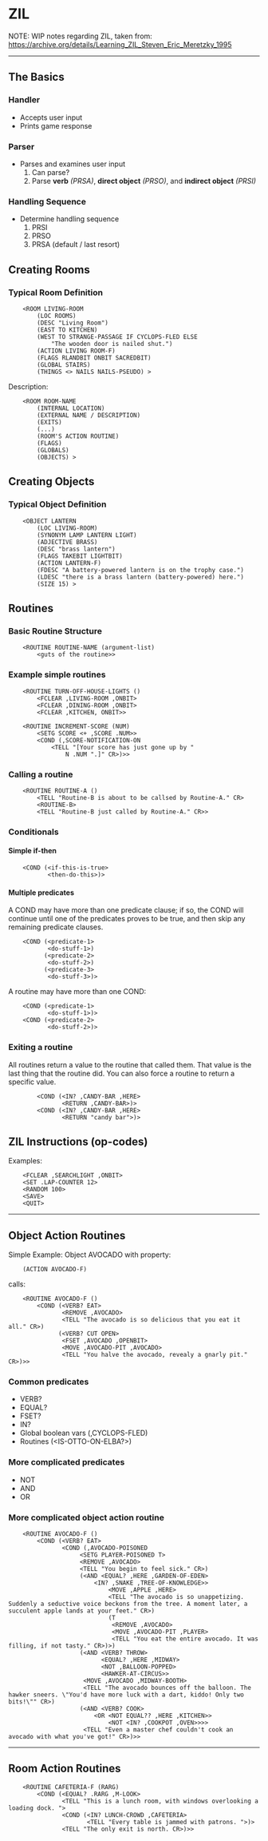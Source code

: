 # ZIL

NOTE: WIP notes regarding ZIL, taken from:
https://archive.org/details/Learning_ZIL_Steven_Eric_Meretzky_1995

---

## The Basics
### Handler
- Accepts user input
- Prints game response

### Parser
- Parses and examines user input
    1. Can parse?
    2. Parse **verb** _(PRSA)_, **direct object** _(PRSO)_, and **indirect object** _(PRSI)_

### Handling Sequence
- Determine handling sequence
    1. PRSI
    2. PRSO
    3. PRSA (default / last resort)


## Creating Rooms
### Typical Room Definition
```
    <ROOM LIVING-ROOM
        (LOC ROOMS)
        (DESC "Living Room")
        (EAST TO KITCHEN)
        (WEST TO STRANGE-PASSAGE IF CYCLOPS-FLED ELSE
            "The wooden door is nailed shut.")
        (ACTION LIVING ROOM-F)
        (FLAGS RLANDBIT ONBIT SACREDBIT)
        (GLOBAL STAIRS)
        (THINGS <> NAILS NAILS-PSEUDO) >
```
Description:
```
    <ROOM ROOM-NAME
        (INTERNAL LOCATION)
        (EXTERNAL NAME / DESCRIPTION)
        (EXITS)
        (...)
        (ROOM'S ACTION ROUTINE)
        (FLAGS)
        (GLOBALS)
        (OBJECTS) >
```


## Creating Objects
### Typical Object Definition
```
    <OBJECT LANTERN
        (LOC LIVING-ROOM)
        (SYNONYM LAMP LANTERN LIGHT)
        (ADJECTIVE BRASS)
        (DESC "brass lantern")
        (FLAGS TAKEBIT LIGHTBIT)
        (ACTION LANTERN-F)
        (FDESC "A battery-powered lantern is on the trophy case.")
        (LDESC "there is a brass lantern (battery-powered) here.")
        (SIZE 15) >
```


## Routines
### Basic Routine Structure
```
    <ROUTINE ROUTINE-NAME (argument-list)
        <guts of the routine>>
```
### Example  simple routines
```
    <ROUTINE TURN-OFF-HOUSE-LIGHTS ()
        <FCLEAR ,LIVING-ROOM ,ONBIT>
        <FCLEAR ,DINING-ROOM ,ONBIT>
        <FCLEAR ,KITCHEN, ONBIT>>

    <ROUTINE INCREMENT-SCORE (NUM)
        <SETG SCORE <+ ,SCORE .NUM>>
        <COND (,SCORE-NOTIFICATION-ON
            <TELL "[Your score has just gone up by "
                N .NUM ".]" CR>)>>
```

### Calling a routine
```
    <ROUTINE ROUTINE-A ()
        <TELL "Routine-B is about to be callsed by Routine-A." CR>
        <ROUTINE-B>
        <TELL "Routine-B just called by Routine-A." CR>>
```

### Conditionals
#### Simple if-then
```
    <COND (<if-this-is-true>
           <then-do-this>)>
```
#### Multiple predicates
A COND may have more than one predicate clause; if so, the COND
will continue until one of the predicates proves to be true, and
then skip any remaining predicate clauses.
```
    <COND (<predicate-1>
           <do-stuff-1>)
          (<predicate-2>
           <do-stuff-2>)
          (<predicate-3>
           <do-stuff-3>)>
```
A routine may have more than one COND:
```
    <COND (<predicate-1>
           <do-stuff-1>)>
    <COND (<predicate-2>
           <do-stuff-2>)>
```

### Exiting a routine
All routines return a value to the routine that called them. That value
is the last thing that the routine did. You can also force a routine to
return a specific value.
```
        <COND (<IN? ,CANDY-BAR ,HERE>
               <RETURN ,CANDY-BAR>)>
        <COND (<IN? ,CANDY-BAR ,HERE>
               <RETURN "candy bar">)>
```


## ZIL Instructions (op-codes)
Examples:
```
    <FCLEAR ,SEARCHLIGHT ,ONBIT>
    <SET .LAP-COUNTER 12>
    <RANDOM 100>
    <SAVE>
    <QUIT>
```

---

## Object Action Routines
Simple Example: Object AVOCADO with property: 
```
    (ACTION AVOCADO-F)
```
calls:
```
    <ROUTINE AVOCADO-F ()
        <COND (<VERB? EAT>
               <REMOVE ,AVOCADO>
               <TELL "The avocado is so delicious that you eat it all." CR>)
              (<VERB? CUT OPEN>
               <FSET ,AVOCADO ,OPENBIT>
               <MOVE ,AVOCADO-PIT ,AVOCADO>
               <TELL "You halve the avocado, revealy a gnarly pit." CR>)>>
```

### Common predicates
- VERB?
- EQUAL?
- FSET?
- IN?
- Global boolean vars (,CYCLOPS-FLED)
- Routines (<IS-OTTO-ON-ELBA?>)

### More complicated predicates
- NOT
- AND
- OR

### More complicated object action routine
```
    <ROUTINE AVOCADO-F ()
        <COND (<VERB? EAT>
               <COND (,AVOCADO-POISONED
                    <SETG PLAYER-POISONED T>
                    <REMOVE ,AVOCADO>
                    <TELL "You begin to feel sick." CR>)
                    (<AND <EQUAL? ,HERE ,GARDEN-OF-EDEN>
                        <IN? ,SNAKE ,TREE-OF-KNOWLEDGE>>
                            <MOVE ,APPLE ,HERE>
                            <TELL "The avocado is so unappetizing. Suddenly a seductive voice beckons from the tree. A moment later, a succulent apple lands at your feet." CR>)
                            (T
                             <REMOVE ,AVOCADO>
                             <MOVE ,AVOCADO-PIT ,PLAYER>
                             <TELL "You eat the entire avocado. It was filling, if not tasty." CR>)>)
                    (<AND <VERB? THROW>
                          <EQUAL? ,HERE ,MIDWAY>
                          <NOT ,BALLOON-POPPED>
                          <HAWKER-AT-CIRCUS>>
                     <MOVE ,AVOCADO ,MIDWAY-BOOTH>
                     <TELL "The avocado bounces off the balloon. The hawker sneers. \"You'd have more luck with a dart, kiddo! Only two bits!\"" CR>)
                    (<AND <VERB? COOK>
                        <OR <NOT EQUAL?? ,HERE ,KITCHEN>>
                            <NOT <IN? ,COOKPOT ,OVEN>>>>
                     <TELL "Even a master chef couldn't cook an avocado with what you've got!" CR>)>>
```

---

## Room Action Routines
```
    <ROUTINE CAFETERIA-F (RARG)
        <COND (<EQUAL? .RARG ,M-LOOK>
               <TELL "This is a lunch room, with windows overlooking a loading dock. ">
               <COND (<IN? LUNCH-CROWD ,CAFETERIA>
                      <TELL "Every table is jammed with patrons. ">)>
               <TELL "The only exit is north. CR>)>>
```

